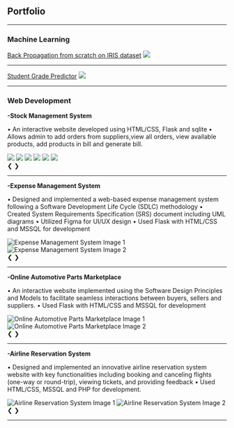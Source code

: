 ## Portfolio

---

### Machine Learning 

[Back Propagation from scratch on IRIS dataset](/project1)
<img src="images/IRIS.PNG"/>

---
[Student Grade Predictor](/project2)
<img src="images/predictor.PNG"/>

---

### Web Development

**-Stock Management System**

•	An interactive website developed using HTML/CSS, Flask and sqlite
•	Allows admin to add orders from suppliers,view all orders, view available products, add products in bill and generate bill.

<!-- Carousel for Stock Management System -->
<div class="carousel">
    <div class="carousel-images">
        <img src="images/stockManagement1.PNG" >
        <img src="images/stockManagement2.PNG" >
        <img src="images/stockManagement3.PNG" >
        <img src="images/stockManagement4.PNG" >
        <img src="images/stockManagement5.PNG" >
        <img src="images/stockManagement6.PNG" >
        <!-- Add more images as needed -->
    </div>
    <a class="arrow left-arrow" onclick="moveSlide(-1)">&#10094;</a>
    <a class="arrow right-arrow" onclick="moveSlide(1)">&#10095;</a>
</div>

---
**-Expense Management System**

•	Designed and implemented a web-based expense management system following a Software Development Life Cycle (SDLC) methodology 
•	Created System Requirements Specification (SRS) document including UML diagrams
•	Utilized Figma for UI/UX design 
•	Used Flask with HTML/CSS and MSSQL for development

<!-- Carousel for Expense Management System -->
<div class="carousel">
    <div class="carousel-images">
        <img src="images/IRIS.PNG" alt="Expense Management System Image 1">
        <img src="images/IRIS.PNG" alt="Expense Management System Image 2">
        <!-- Add more images as needed -->
    </div>
    <a class="arrow left-arrow" onclick="moveSlide(-1)">&#10094;</a>
    <a class="arrow right-arrow" onclick="moveSlide(1)">&#10095;</a>
</div>

---
**-Online Automotive Parts Marketplace**

•	An interactive website implemented using the Software Design Principles and Models to facilitate seamless interactions between buyers, sellers and suppliers.
•	Used Flask with HTML/CSS and MSSQL for development

<!-- Carousel for Online Automotive Parts Marketplace -->
<div class="carousel">
    <div class="carousel-images">
        <img src="images/predictor.PNG" alt="Online Automotive Parts Marketplace Image 1">
        <img src="images/predictor.PNG" alt="Online Automotive Parts Marketplace Image 2">
        <!-- Add more images as needed -->
    </div>
    <a class="arrow left-arrow" onclick="moveSlide(-1)">&#10094;</a>
    <a class="arrow right-arrow" onclick="moveSlide(1)">&#10095;</a>
</div>

---
**-Airline Reservation System**

•	Designed and implemented an innovative airline reservation system website with key functionalities including booking and canceling flights (one-way or round-trip), viewing tickets, and providing feedback
•	Used HTML/CSS, MSSQL and PHP for development.

<!-- Carousel for Airline Reservation System -->
<div class="carousel">
    <div class="carousel-images">
        <img src="images/IRIS.PNG" alt="Airline Reservation System Image 1">
        <img src="images/IRIS.PNG" alt="Airline Reservation System Image 2">
        <!-- Add more images as needed -->
    </div>
    <a class="arrow left-arrow" onclick="moveSlide(-1)">&#10094;</a>
    <a class="arrow right-arrow" onclick="moveSlide(1)">&#10095;</a>
</div>

---

